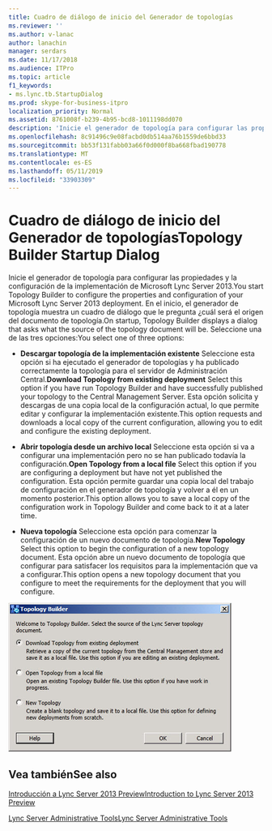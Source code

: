 ```yaml
---
title: Cuadro de diálogo de inicio del Generador de topologías
ms.reviewer: ''
ms.author: v-lanac
author: lanachin
manager: serdars
ms.date: 11/17/2018
ms.audience: ITPro
ms.topic: article
f1_keywords:
- ms.lync.tb.StartupDialog
ms.prod: skype-for-business-itpro
localization_priority: Normal
ms.assetid: 8761008f-b239-4b95-bcd8-1011198dd070
description: 'Inicie el generador de topología para configurar las propiedades y la configuración de la implementación de Microsoft Lync Server 2013. En el inicio, el generador de topología muestra un cuadro de diálogo que le pregunta ¿cuál será el origen del documento de topología. Seleccione una de las tres opciones:'
ms.openlocfilehash: 8c91496c9e08facbd0db514aa76b1559de6bbd33
ms.sourcegitcommit: bb53f131fabb03a66f0d000f8ba668fbad190778
ms.translationtype: MT
ms.contentlocale: es-ES
ms.lasthandoff: 05/11/2019
ms.locfileid: "33903309"
---
```

# <a name="topology-builder-startup-dialog"></a><span data-ttu-id="3270c-105">Cuadro de diálogo de inicio del Generador de topologías</span><span class="sxs-lookup"><span data-stu-id="3270c-105">Topology Builder Startup Dialog</span></span>

<span data-ttu-id="3270c-106">Inicie el generador de topología para configurar las propiedades y la configuración de la implementación de Microsoft Lync Server 2013.</span><span class="sxs-lookup"><span data-stu-id="3270c-106">You start Topology Builder to configure the properties and configuration of your Microsoft Lync Server 2013 deployment.</span></span> <span data-ttu-id="3270c-107">En el inicio, el generador de topología muestra un cuadro de diálogo que le pregunta ¿cuál será el origen del documento de topología.</span><span class="sxs-lookup"><span data-stu-id="3270c-107">On startup, Topology Builder displays a dialog that asks what the source of the topology document will be.</span></span> <span data-ttu-id="3270c-108">Seleccione una de las tres opciones:</span><span class="sxs-lookup"><span data-stu-id="3270c-108">You select one of three options:</span></span>

- <span data-ttu-id="3270c-109">**Descargar topología de la implementación existente** Seleccione esta opción si ha ejecutado el generador de topologías y ha publicado correctamente la topología para el servidor de Administración Central.</span><span class="sxs-lookup"><span data-stu-id="3270c-109">**Download Topology from existing deployment** Select this option if you have run Topology Builder and have successfully published your topology to the Central Management Server.</span></span> <span data-ttu-id="3270c-110">Esta opción solicita y descargas de una copia local de la configuración actual, lo que permite editar y configurar la implementación existente.</span><span class="sxs-lookup"><span data-stu-id="3270c-110">This option requests and downloads a local copy of the current configuration, allowing you to edit and configure the existing deployment.</span></span>

- <span data-ttu-id="3270c-111">**Abrir topología desde un archivo local** Seleccione esta opción si va a configurar una implementación pero no se han publicado todavía la configuración.</span><span class="sxs-lookup"><span data-stu-id="3270c-111">**Open Topology from a local file** Select this option if you are configuring a deployment but have not yet published the configuration.</span></span> <span data-ttu-id="3270c-112">Esta opción permite guardar una copia local del trabajo de configuración en el generador de topología y volver a él en un momento posterior.</span><span class="sxs-lookup"><span data-stu-id="3270c-112">This option allows you to save a local copy of the configuration work in Topology Builder and come back to it at a later time.</span></span>

- <span data-ttu-id="3270c-113">**Nueva topología** Seleccione esta opción para comenzar la configuración de un nuevo documento de topología.</span><span class="sxs-lookup"><span data-stu-id="3270c-113">**New Topology** Select this option to begin the configuration of a new topology document.</span></span> <span data-ttu-id="3270c-114">Esta opción abre un nuevo documento de topología que configurar para satisfacer los requisitos para la implementación que va a configurar.</span><span class="sxs-lookup"><span data-stu-id="3270c-114">This option opens a new topology document that you configure to meet the requirements for the deployment that you will configure.</span></span>

![Cuadro de diálogo de inicio del Generador de topologías](../../media/Topology_Builder_Startup_Dialog.jpg)

## <a name="see-also"></a><span data-ttu-id="3270c-116">Vea también</span><span class="sxs-lookup"><span data-stu-id="3270c-116">See also</span></span>

[<span data-ttu-id="3270c-117">Introducción a Lync Server 2013 Preview</span><span class="sxs-lookup"><span data-stu-id="3270c-117">Introduction to Lync Server 2013 Preview</span></span>](https://technet.microsoft.com/library/99dd6b65-e591-421f-852b-ee9fe9588998.aspx)

[<span data-ttu-id="3270c-118">Lync Server Administrative Tools</span><span class="sxs-lookup"><span data-stu-id="3270c-118">Lync Server Administrative Tools</span></span>](https://technet.microsoft.com/library/9b006f93-4f3d-461d-89b8-e80a34fdb3c5.aspx)

